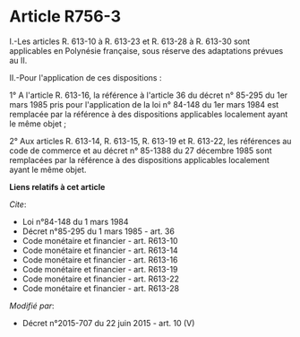 # Article R756-3

I.-Les articles R. 613-10 à R. 613-23 et R. 613-28 à R. 613-30 sont applicables en Polynésie française, sous réserve des
adaptations prévues au II. 

II.-Pour l'application de ces dispositions : 

1° A l'article R. 613-16, la référence à l'article 36 du décret n° 85-295 du 1er mars 1985 pris pour l'application de la loi
n° 84-148 du 1er mars 1984 est remplacée par la référence à des dispositions applicables localement ayant le même objet ; 

2° Aux articles R. 613-14, R. 613-15, R. 613-19 et R. 613-22, les références au code de commerce et au décret n° 85-1388 du
27 décembre 1985 sont remplacées par la référence à des dispositions applicables localement ayant le même objet.

**Liens relatifs à cet article**

_Cite_:

  - Loi n°84-148 du 1 mars 1984
  - Décret n°85-295 du 1 mars 1985 - art. 36
  - Code monétaire et financier - art. R613-10
  - Code monétaire et financier - art. R613-14
  - Code monétaire et financier - art. R613-16
  - Code monétaire et financier - art. R613-19
  - Code monétaire et financier - art. R613-22
  - Code monétaire et financier - art. R613-28

_Modifié par_:

  - Décret n°2015-707 du 22 juin 2015 - art. 10 (V)
